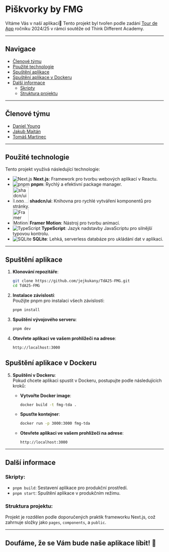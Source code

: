 # Piškvorky by FMG
Vítáme Vás v naší aplikaci👋
Tento projekt byl tvořen podle zadání [Tour de App](https://tourde.app/zadani) ročníku 2024/25 v rámci soutěže od Think Different Academy.

---

## Navigace

- [Členové týmu](#členové-týmu)
- [Použité technologie](#použité-technologie)
- [Spuštění aplikace](#spuštění-aplikace)
- [Spuštění aplikace v Dockeru](#spuštění-aplikace-v-dockeru)
- [Další informace](#další-informace)
  - [Skripty](#skripty)
  - [Struktura projektu](#struktura-projektu)

---

## Členové týmu
- [Daniel Young](https://github.com/jejkukany)
- [Jakub Majtán](https://github.com/xjakuub1)
- [Tomáš Martinec](https://github.com/fakeyn)

---

## Použité technologie
Tento projekt využívá následující technologie:
- ![Next.js](https://skillicons.dev/icons?i=nextjs) **Next.js**: Framework pro tvorbu webových aplikací v Reactu.
- ![pnpm](https://skillicons.dev/icons?i=pnpm) **pnpm**: Rychlý a efektivní package manager.
-  <img src="https://raw.githubusercontent.com/shadcn/ui/main/public/logo.svg" width="50" height="50" alt="shadcn/ui Logo" /> **shadcn/ui**: Knihovna pro rychlé vytváření komponentů pro stránky.
- <img src="https://raw.githubusercontent.com/Framer/motion/main/logo.svg" width="50" height="50" alt="Framer Motion Logo" /> **Framer Motion**: Nástroj pro tvorbu animací.
- ![TypeScript](https://skillicons.dev/icons?i=ts) **TypeScript**: Jazyk nadstavby JavaScriptu pro silnější typovou kontrolu.
- ![SQLite](https://skillicons.dev/icons?i=sqlite) **SQLite**: Lehká, serverless databáze pro ukládání dat v aplikaci.

---

## Spuštění aplikace

1. **Klonování repozitáře**:
   ```bash
   git clone https://github.com/jejkukany/TdA25-FMG.git
   cd TdA25-FMG
   ```

2. **Instalace závislostí**:  
   Použijte pnpm pro instalaci všech závislostí:
   ```bash
   pnpm install
   ```

3. **Spuštění vývojového serveru**:
   ```bash
   pnpm dev
   ```

4. **Otevřete aplikaci ve vašem prohlížeči na adrese**:
   ```
   http://localhost:3000
   ```

## Spuštění aplikace v Dockeru

5. **Spuštění v Dockeru**:  
   Pokud chcete aplikaci spustit v Dockeru, postupujte podle následujících kroků:
   
   - **Vytvořte Docker image**:
     ```bash
     docker build -t fmg-tda .
     ```
   
   - **Spusťte kontejner**:
     ```bash
     docker run -p 3000:3000 fmg-tda
     ```

   - **Otevřete aplikaci ve vašem prohlížeči na adrese**:
     ```
     http://localhost:3000
     ```

---

## Další informace

### Skripty:
- `pnpm build`: Sestavení aplikace pro produkční prostředí.
- `pnpm start`: Spuštění aplikace v produkčním režimu.

### Struktura projektu:  
Projekt je rozdělen podle doporučených praktik frameworku Next.js, což zahrnuje složky jako `pages`, `components`, a `public`.

---
## Doufáme, že se Vám bude naše aplikace líbit! 🎉